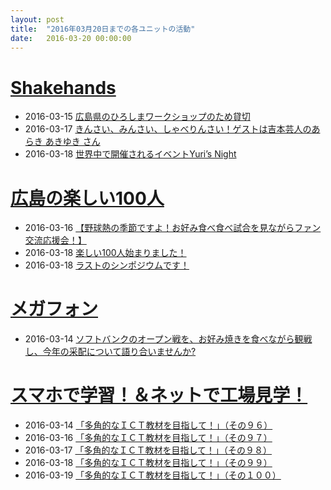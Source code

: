 ```yaml
---
layout: post
title:  "2016年03月20日までの各ユニットの活動"
date:   2016-03-20 00:00:00
---
```




# [Shakehands](http://www.shakehands.jp/)

* 2016-03-15 [広島県のひろしまワークショップのため貸切](https://www.facebook.com/CoworkingShakeHands/posts/1091286054256121)
* 2016-03-17 [きんさい、みんさい、しゃべりんさい！ゲストは吉本芸人のあらき あきゆき さん](https://www.facebook.com/CoworkingShakeHands/posts/1092778960773497)
* 2016-03-18 [世界中で開催されるイベントYuri’s Night](https://www.facebook.com/CoworkingShakeHands/posts/1093409854043741)


# [広島の楽しい100人](http://hiroshima.100person.jp)

* 2016-03-16 [【野球熱の季節ですよ！お好み食べ食べ試合を見ながらファン交流応援会！】](https://www.facebook.com/h100parson/posts/1687611744847297)
* 2016-03-18 [楽しい100人始まりました！](https://www.facebook.com/h100parson/posts/1688639348077870)
* 2016-03-18 [ラストのシンポジウムです！](https://www.facebook.com/h100parson/posts/1688666141408524)


# [メガフォン](https://m-ph.org)

* 2016-03-14 [ソフトバンクのオープン戦を、お好み焼きを食べながら観戦し、今年の采配について語り合いませんか?](https://www.facebook.com/mega0phone/posts/936941499757851)


# [スマホで学習！＆ネットで工場見学！](http://www.hyogo-intercampus.ne.jp/gallery/ictkyouzai/)

* 2016-03-14 [「多角的なＩＣＴ教材を目指して！」（その９６）](https://www.facebook.com/ictkyouzai/posts/760070724127184)
* 2016-03-16 [「多角的なＩＣＴ教材を目指して！」（その９７）](https://www.facebook.com/ictkyouzai/posts/760571657410424)
* 2016-03-17 [「多角的なＩＣＴ教材を目指して！」（その９８）](https://www.facebook.com/ictkyouzai/posts/761152687352321)
* 2016-03-18 [「多角的なＩＣＴ教材を目指して！」（その９９）](https://www.facebook.com/ictkyouzai/posts/761585533975703)
* 2016-03-19 [「多角的なＩＣＴ教材を目指して！」（その１００）](https://www.facebook.com/ictkyouzai/posts/762334373900819)
